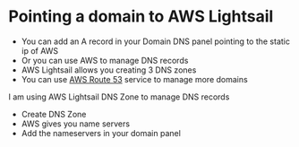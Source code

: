 # Pointing a domain to AWS Lightsail

* You can add an A record in your Domain DNS panel pointing to the static ip of AWS
* Or you can use AWS to manage DNS records
* AWS Lightsail allows you creating 3 DNS zones
* You can use [AWS Route 53](https://aws.amazon.com/route53/) service to manage more domains

I am using AWS Lightsail DNS Zone to manage DNS records

* Create DNS Zone
* AWS gives you name servers
* Add the nameservers in your domain panel
